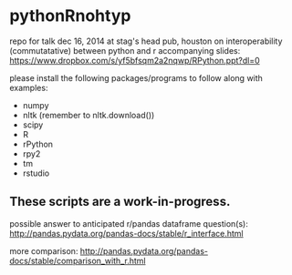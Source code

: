 pythonRnohtyp
=============

repo for talk dec 16, 2014 at stag's head pub, houston on interoperability (commutatative) between python and r
accompanying slides: https://www.dropbox.com/s/yf5bfsqm2a2nqwp/RPython.ppt?dl=0

please install the following packages/programs to follow along with examples:

* numpy
* nltk (remember to nltk.download())
* scipy
* R
* rPython
* rpy2
* tm
* rstudio

These scripts are a work-in-progress. 
------------------------------------

possible answer to anticipated r/pandas dataframe question(s): http://pandas.pydata.org/pandas-docs/stable/r_interface.html

more comparison: 
http://pandas.pydata.org/pandas-docs/stable/comparison_with_r.html



